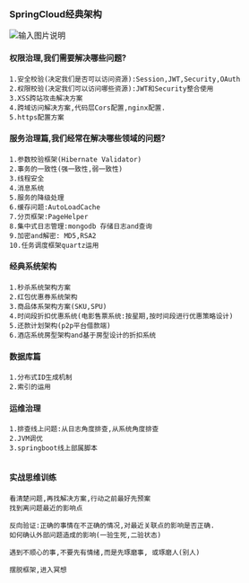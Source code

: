 ### SpringCloud经典架构


![输入图片说明](https://github.com/qccr-twl2123/springcloud/blob/master/images/springcloud架构.png "在这里输入图片标题")

#### 权限治理,我们需要解决哪些问题?
```
1.安全校验(决定我们是否可以访问资源):Session,JWT,Security,OAuth
2.权限校验(决定我们可以访问哪些资源):JWT和Security整合使用 
3.XSS跨站攻击解决方案
4.跨域访问解决方案,代码层Cors配置,nginx配置.
5.https配置方案
```

#### 服务治理篇,我们经常在解决哪些领域的问题? 
```
1.参数校验框架(Hibernate Validator)
2.事务的一致性(强一致性,弱一致性)
3.线程安全
4.消息系统
5.服务的降级处理
6.缓存问题:AutoLoadCache
7.分页框架:PageHelper
8.集中式日志管理:mongodb 存储日志and查询
9.加密and解密: MD5,RSA2
10.任务调度框架quartz运用
```

#### 经典系统架构
```
1.秒杀系统架构方案
2.红包优惠券系统架构
3.商品体系架构方案(SKU,SPU)
4.时间段折扣优惠系统(电影售票系统:按星期,按时间段进行优惠策略设计)
5.还款计划架构(p2p平台借款端)
6.酒店系统房型架构and基于房型设计的折扣系统

```

#### 数据库篇
```
1.分布式ID生成机制
2.索引的运用
```

#### 运维治理
```
1.排查线上问题:从日志角度排查,从系统角度排查
2.JVM调优
3.springboot线上部属脚本
 
```

#### 实战思维训练
```
看清楚问题,再找解决方案,行动之前最好先预案
找到离问题最近的影响点

反向验证:正确的事情在不正确的情况,对最近关联点的影响是否正确.
如何确认外部问题造成的影响(一验生死,二验状态)

遇到不顺心的事,不要先有情绪,而是先琢磨事, 或琢磨人(别人)

摆脱框架,进入冥想
```



